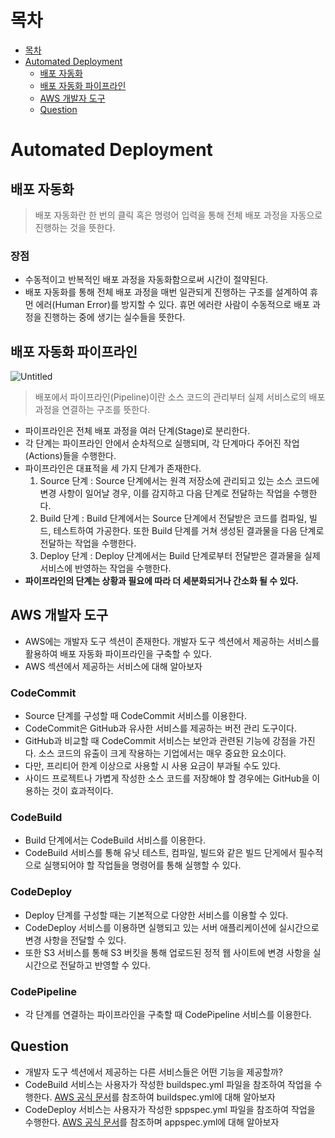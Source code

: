 # 목차
* [목차](#목차)
* [Automated Deployment](#automated-deployment)
    + [배포 자동화](#배포-자동화)
    + [배포 자동화 파이프라인](#배포-자동화-파이프라인)
    + [AWS 개발자 도구](#aws-개발자-도구)
    + [Question](#question)

# Automated Deployment

## 배포 자동화

> 배포 자동화란 한 번의 클릭 혹은 명령어 입력을 통해 전체 배포 과정을 자동으로 진행하는 것을 뜻한다.
> 

### 장점

- 수동적이고 반복적인 배포 과정을 자동화함으로써 시간이 절약된다.
- 배포 자동화를 통해 전체 배포 과정을 매번 일관되게 진행하는 구조를 설계하여 휴먼 에러(Human Error)를 방지할 수 있다. 휴먼 에러란 사람이 수동적으로 배포 과정을 진행하는 중에 생기는 실수들을 뜻한다.

## 배포 자동화 파이프라인

![Untitled](https://s3-us-west-2.amazonaws.com/secure.notion-static.com/83c8054a-118b-4191-af29-e481cf2f4633/Untitled.png)

> 배포에서 파이프라인(Pipeline)이란 소스 코드의 관리부터 실제 서비스로의 배포 과정을 연결하는 구조를 뜻한다.
> 
- 파이프라인은 전체 배포 과정을 여러 단계(Stage)로 분리한다.
- 각 단계는 파이프라인 안에서 순차적으로 실행되며, 각 단계마다 주어진 작업(Actions)들을 수행한다.
- 파이프라인은 대표적을 세 가지 단계가 존재한다.
    1. Source 단계 : Source 단계에서는 원격 저장소에 관리되고 있는 소스 코드에 변경 사항이 일어날 경우, 이를 감지하고 다음 단계로 전달하는 작업을 수행한다.
    2. Build 단계 : Build 단계에서는 Source 단계에서 전달받은 코드를 컴파일, 빌드, 테스트하여 가공한다. 또한 Build 단계를 거쳐 생성된 결과물을 다음 단계로 전달하는 작업을 수행한다. 
    3. Deploy 단계 : Deploy 단계에서는 Build 단계로부터 전달받은 결과물을 실제 서비스에 반영하는 작업을 수행한다. 
- **파이프라인의 단계는 상황과 필요에 따라 더 세분화되거나 간소화 될 수 있다.**

## AWS 개발자 도구

- AWS에는 개발자 도구 섹션이 존재한다. 개발자 도구 섹션에서 제공하는 서비스를 활용하여 배포 자동화 파이프라인을 구축할 수 있다.
- AWS 섹션에서 제공하는 서비스에 대해 알아보자

### CodeCommit

- Source 단계를 구성할 때 CodeCommit 서비스를 이용한다.
- CodeCommit은 GitHub과 유사한 서비스를 제공하는 버전 관리 도구이다.
- GitHub과 비교할 때 CodeCommit 서비스는 보안과 관련된 기능에 강점을 가진다. 소스 코드의 유출이 크게 작용하는 기업에서는 매우 중요한 요소이다.
- 다만, 프리티어 한계 이상으로 사용할 시 사용 요금이 부과될 수도 있다.
- 사이드 프로젝트나 가볍게 작성한 소스 코드를 저장해야 할 경우에는 GitHub을 이용하는 것이 효과적이다.

### CodeBuild

- Build 단계에서는 CodeBuild 서비스를 이용한다.
- CodeBuild 서비스를 통해 유닛 테스트, 컴파일, 빌드와 같은 빌드 단게에서 필수적으로 실행되어야 할 작업들을 명령어를 통해 실행할 수 있다.

### CodeDeploy

- Deploy 단계를 구성할 때는 기본적으로 다양한 서비스를 이용할 수 있다.
- CodeDeploy 서비스를 이용하면 실행되고 있는 서버 애플리케이션에 실시간으로 변경 사항을 전달할 수 있다.
- 또한 S3 서비스를 통해 S3 버킷을 통해 업로드된 정적 웹 사이트에 변경 사항을 실시간으로 전달하고 반영할 수 있다.

### CodePipeline

- 각 단계를 연결하는 파이프라인을 구축할 때 CodePipeline 서비스를 이용한다.

## Question

- 개발자 도구 섹션에서 제공하는 다른 서비스들은 어떤 기능을 제공할까?
- CodeBuild 서비스는 사용자가 작성한 buildspec.yml 파일을 참조하여 작업을 수행한다. [AWS 공식 문서](https://docs.aws.amazon.com/ko_kr/codebuild/latest/userguide/build-spec-ref.html)를 참조하여 buildspec.yml에 대해 알아보자
- CodeDeploy 서비스는 사용자가 작성한 sppspec.yml 파일을 참조하여 작업을 수행한다. [AWS 공식 문서](https://docs.aws.amazon.com/ko_kr/codedeploy/latest/userguide/reference-appspec-file.html)를 참조하며 appspec.yml에 대해 알아보자